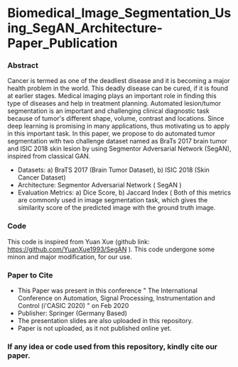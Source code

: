# Biomedical_Image_Segmentation_Using_SegAN_Architecture-Paper_Publication

### Abstract

Cancer is termed as one of the deadliest disease and it is becoming a major health problem in the world. This deadly disease can be cured, if it is found at earlier stages. Medical imaging plays an important role in finding this type of diseases and help in treatment planning. Automated lesion/tumor segmentation is an important and challenging clinical diagnostic task because of tumor's different shape, volume, contrast and locations. Since deep learning is promising in many applications, thus motivating us to apply in this important task. In this paper, we propose to do automated tumor segmentation with two challenge dataset named as BraTs 2017 brain tumor and ISIC 2018 skin lesion by using Segmentor Adversarial Network (SegAN), inspired from classical GAN.

- Datasets: a) BraTS 2017 (Brain Tumor Dataset), b) ISIC 2018 (Skin Cancer Dataset)
- Architecture: Segmentor Adversarial Network ( SegAN )
- Evaluation Metrics: a) Dice Score, b) Jaccard Index ( Both of this metrics are commonly used in image segmentation task, which gives the similarity score of the predicted image with the ground truth image.

### Code

This code is inspired from Yuan Xue (github link: https://github.com/YuanXue1993/SegAN ). This code undergone some minon and major modification, for our use.

### Paper to Cite

- This Paper was present in this conference " The International Conference on Automation, Signal Processing, Instrumentation and Control (i'CASIC 2020) " on Feb 2020
- Publisher: Springer (Germany Based)
- The presentation slides are also uploaded in this repository.
- Paper is not uploaded, as it not published online yet.

### If any idea or code used from this repository, kindly cite our paper.

